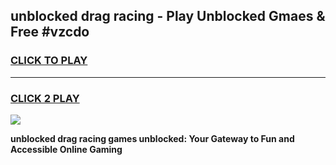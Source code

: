 
## unblocked drag racing - Play Unblocked Gmaes & Free #vzcdo
<h3>
<a href="https://news.freeplayer.one?title=unblocked_drag_racing&ref=03M">CLICK TO PLAY</a></h3>
<hr>

<h3>
<a href="https://news.freeplayer.one?title=unblocked_drag_racing&ref=03M">CLICK 2 PLAY</a>
  
</h3>

<a href="https://news.freeplayer.one?title=unblocked_drag_racing&ref=03M"><img src="https://clearcache.store/games.png"></a>


**unblocked drag racing games unblocked: Your Gateway to Fun and Accessible Online Gaming**

